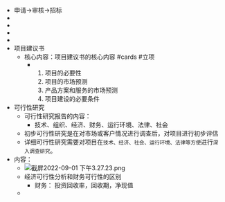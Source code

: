 - 申请->审核->招标
-
-
-
-
- 项目建议书
	- 核心内容：项目建议书的核心内容 #cards #立项
		- 1. 项目的必要性
		  2. 项目的市场预测
		  3. 产品方案和服务的市场预测
		  4. 项目建设的必要条件
- 可行性研究
	- 可行性研究报告的内容：
		- 技术、组织、经济、财务、运行环境、法律、社会
	- 初步可行性研究是在对市场或客户情况进行调查后，对项目进行初步评估
	- 详细可行性研究需要对项目在`技术、经济、社会、运行环境、法律等方便`进行`深入调查研究`。
- 内容：
	- ![截屏2022-09-01 下午3.27.23.png](../assets/截屏2022-09-01_下午3.27.23_1662017249627_0.png)
	- 经济可行性分析和财务可行性的区别
		- 财务： 投资回收率，回收期，净现值
	-